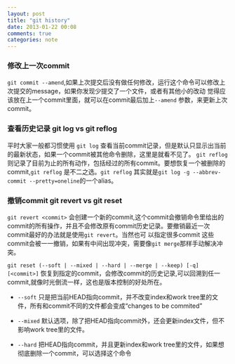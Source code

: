 ```yaml
---
layout: post
title: "git history"
date: 2013-01-22 00:08
comments: true
categories: note
---
```


### 修改上一次commit
`git commit --amend`,如果上次提交后没有做任何修改，运行这个命令可以修改上次提交的message，如果你发现少提交了一个文件，或者有其他小的改动
觉得应该放在上一个commit里面，就可以在commit最后加上`--amend` 参数，来更新上次commit。

### 查看历史记录 git log vs git reflog
平时大家一般都习惯使用 `git log` 查看当前commit记录，但是默认只显示出当前的最新状态，如果一个commit被其他命令删除，这里是就看不见了。
`git reflog` 则记录了目前为止的所有动作，包括经过的所有commit。要想恢复一个被删除的commit,`git reflog` 是不二之选。`git reflog`
其实就是`git log -g --abbrev-commit --pretty=oneline`的一个alias。

### 撤销commit git revert vs git reset
<!-- more -->
`git revert <commit>` 会创建一个新的commit,这个commit会撤销命令里给出的commit的所有操作，并且不会修改原有commit历史记录。要撤销最近一次commit最好的办法就是使用`git revert`。当然也可
以指定很多commit 这些commit会被一一撤销，如果有中间出现冲突，需要像`git merge`那样手动解决冲突。

`git reset (--soft | --mixed | --hard | --merge | --keep) [-q] [<commit>]` 恢复到指定的commit，会修改commit的历史记录,可以回溯到任一commit,就像时光倒流一样，这也是版本控制的好处所在。

* `--soft`
  只是把当前HEAD指向commit，并不改变index和work tree里的文件，所有和commit不同的文件都会变成“changes to be commited”
  
* `--mixed`
  默认选项，除了把HEAD指向commit外，还会更新index文件，但不影响work tree里的文件。
    
* `--hard`
  把HEAD指向commit，并且更新index和work tree里的文件，如果想彻底删除一个commit，可以选择这个命令
